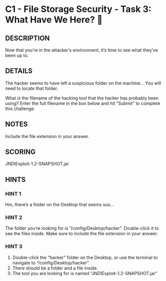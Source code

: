 # C1 - File Storage Security - Task 3: What Have We Here? 🧐

## DESCRIPTION

Now that you’re in the attacker’s environment, it’s time to see what they’ve been up to.

## DETAILS

The hacker seems to have left a suspicious folder on the machine… You will need to locate that folder.

What is the filename of the hacking tool that the hacker has probably been using? Enter the full filename in the box below and hit “Submit” to complete this challenge.

## NOTES

Include the file extension in your answer.

## SCORING

JNDIExploit-1.2-SNAPSHOT.jar

## HINTS

### HINT 1

Hm, there’s a folder on the Desktop that seems sus…

### HINT 2

The folder you’re looking for is “/config/Desktop/hacker”. Double-click it to see the files inside. Make sure to include the file extension in your answer.

### HINT 3

1. Double-click the “hacker” folder on the Desktop, or use the terminal to navigate to “/config/Desktop/hacker”.
2. There should be a folder and a file inside.
3. The tool you are looking for is named “JNDIExploit-1.2-SNAPSHOT.jar”
